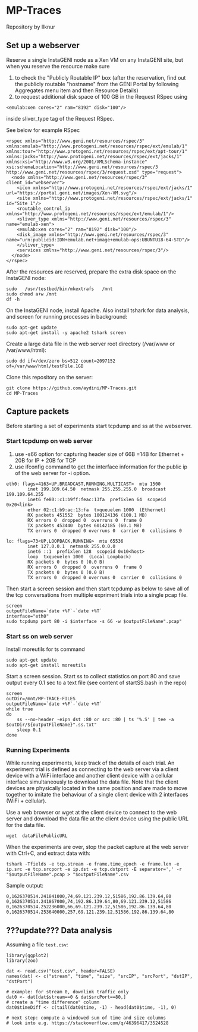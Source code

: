 # MP-Traces

Repository by Ilknur

## Set up a webserver

Reserve a single InstaGENI node as a Xen VM on any InstaGENI site, but when you reserve the resource make sure 
1) to check the "Publicly Routable IP" box (after the reservation, find out the publicly routable "hostname" from the GENI Portal by following Aggregates menu item  and then Resource Details)
2) to request additional disk space of 100 GB in the Request RSpec using 
```
<emulab:xen cores="2" ram="8192" disk="100"/>
```
inside sliver_type tag of the Request RSpec. 

See below for example RSpec
```
<rspec xmlns="http://www.geni.net/resources/rspec/3" xmlns:emulab="http://www.protogeni.net/resources/rspec/ext/emulab/1" xmlns:tour="http://www.protogeni.net/resources/rspec/ext/apt-tour/1" xmlns:jacks="http://www.protogeni.net/resources/rspec/ext/jacks/1" xmlns:xsi="http://www.w3.org/2001/XMLSchema-instance" xsi:schemaLocation="http://www.geni.net/resources/rspec/3    http://www.geni.net/resources/rspec/3/request.xsd" type="request">
  <node xmlns="http://www.geni.net/resources/rspec/3" client_id="webserver">
    <icon xmlns="http://www.protogeni.net/resources/rspec/ext/jacks/1" url="https://portal.geni.net/images/Xen-VM.svg"/>
    <site xmlns="http://www.protogeni.net/resources/rspec/ext/jacks/1" id="Site 1"/>
    <routable_control_ip xmlns="http://www.protogeni.net/resources/rspec/ext/emulab/1"/>
    <sliver_type xmlns="http://www.geni.net/resources/rspec/3" name="emulab-xen">
    <emulab:xen cores="2" ram="8192" disk="100"/>
    <disk_image xmlns="http://www.geni.net/resources/rspec/3" name="urn:publicid:IDN+emulab.net+image+emulab-ops:UBUNTU18-64-STD"/>
    </sliver_type>
    <services xmlns="http://www.geni.net/resources/rspec/3"/>
  </node>
</rspec>
```

After the resources are reserved, prepare the extra disk space on the InstaGENI node:
```
sudo   /usr/testbed/bin/mkextrafs   /mnt
sudo chmod a+w /mnt
df -h
```

On the InstaGENI node, install Apache. Also install tshark for data analysis, and screen for running processes in background:

```
sudo apt-get update
sudo apt-get install -y apache2 tshark screen
```

Create a large data file in the web server root directory (/var/www or /var/www/html):

```
sudo dd if=/dev/zero bs=512 count=2097152 of=/var/www/html/testFile.1GB
```

Clone this repository on the server:

```
git clone https://github.com/aydini/MP-Traces.git
cd MP-Traces
```

## Capture packets

Before starting a set of experiments start tcpdump and ss at the webserver.

### Start tcpdump on web server

1) use -s66 option for capturing header size of 66B =14B for Ethernet + 20B for IP + 20B for TCP
2) use ifconfig command to get the interface information for the public ip of the web server for -i option. 
```
eth0: flags=4163<UP,BROADCAST,RUNNING,MULTICAST>  mtu 1500
        inet 199.109.64.50  netmask 255.255.255.0  broadcast 199.109.64.255
        inet6 fe80::c1:b9ff:feac:13fa  prefixlen 64  scopeid 0x20<link>
        ether 02:c1:b9:ac:13:fa  txqueuelen 1000  (Ethernet)
        RX packets 451552  bytes 100124136 (100.1 MB)
        RX errors 0  dropped 0  overruns 0  frame 0
        TX packets 453440  bytes 60142185 (60.1 MB)
        TX errors 0  dropped 0 overruns 0  carrier 0  collisions 0

lo: flags=73<UP,LOOPBACK,RUNNING>  mtu 65536
        inet 127.0.0.1  netmask 255.0.0.0
        inet6 ::1  prefixlen 128  scopeid 0x10<host>
        loop  txqueuelen 1000  (Local Loopback)
        RX packets 0  bytes 0 (0.0 B)
        RX errors 0  dropped 0  overruns 0  frame 0
        TX packets 0  bytes 0 (0.0 B)
        TX errors 0  dropped 0 overruns 0  carrier 0  collisions 0
```
Then start a screen session and then start tcpdump as below to save all of the tcp conversations from multiple expriment trials into a single pcap file.

```
screen
outputFileName=`date +%F`-`date +%T` 
interface="eth0"
sudo tcpdump port 80 -i $interface -s 66 -w $outputFileName".pcap"
```
### Start ss on web server

Install moreutils for ts command

```
sudo apt-get update
sudo apt-get install moreutils
```
Start a screen session. Start ss to collect statistics on port 80 and save output every 0.1 sec to a text file (see content of startSS.bash in the repo) 

```
screen
outDir=/mnt/MP-TRACE-FILES
outputFileName=`date +%F`-`date +%T`
while true
do 
	ss --no-header -eipn dst :80 or src :80 | ts '%.S' | tee -a $outDir/${outputFileName}".ss.txt"
	sleep 0.1
done
```

### Running Experiments
While running experiments, keep track of the details of each trial. An experiment trial is defined as connecting to the web server via a client device with a WiFi interface and another client device with a cellular interface simultaneously to download the data file. Note that the client devices are physically located in the same position and are made to move together to imitate the behaviour of a single client device with 2 interfaces (WiFi + cellular). 

Use a web browser or wget at the client device to connect to the web server and download the data file at the client device using the public URL for the data file.

```
wget  dataFilePublicURL
```  
 
When the experiments are over, stop the packet capture at the web server with Ctrl+C, and extract data with:

```
tshark -Tfields -e tcp.stream -e frame.time_epoch -e frame.len -e ip.src -e tcp.srcport -e ip.dst -e tcp.dstport -E separator=',' -r "$outputFileName".pcap > "$outputFileName".csv
```
Sample output:

```
0,1626370514.241841000,74,69.121.239.12,51586,192.86.139.64,80
0,1626370514.241867000,74,192.86.139.64,80,69.121.239.12,51586
0,1626370514.252236000,66,69.121.239.12,51586,192.86.139.64,80
0,1626370514.253640000,257,69.121.239.12,51586,192.86.139.64,80
```

## ???update??? Data analysis

Assuming a file `test.csv`:

```
library(ggplot2)
library(zoo)

dat <- read.csv("test.csv", header=FALSE)
names(dat) <- c("stream", "time", "size", "srcIP", "srcPort", "dstIP", "dstPort")

# example: for stream 0, downlink traffic only
dat0 <- dat[dat$stream==0 & dat$srcPort==80,]
# create a "time difference" column
dat0$timeDiff <- c(tail(dat0$time, -1) - head(dat0$time, -1), 0)

# next step: compute a windowed sum of time and size columns
# look into e.g. https://stackoverflow.com/q/46396417/3524528
```
